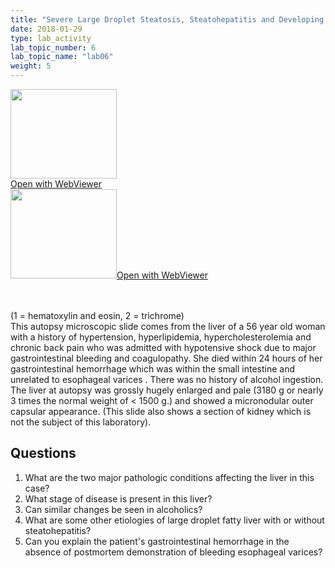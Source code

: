 ```yaml
---
title: "Severe Large Droplet Steatosis, Steatohepatitis and Developing Cirrhosis (Trichrome)"
date: 2018-01-29
type: lab_activity
lab_topic_number: 6
lab_topic_name: "lab06"
weight: 5
---
```

<div class="entrybody">
<div class="thumbnail"><a href="https://pathologylab.ctl.columbia.edu/slides/slideliver_path_05/" target="_blank"><img alt="" src="/assets/images/slide_liverpath05.jpg" width="170" height="143" class="mt-image-left"></a><br><a href="https://pathologylab.ctl.columbia.edu/slides/slideliver_path_05/" target="_blank">Open with WebViewer</a></div><div class="thumbnail"><a href="https://pathologylab.ctl.columbia.edu/slides/slideliver_path_04/" target="_blank"><img alt="" src="/assets/images/slide_liverpath04.jpg" width="170" height="143" class="mt-image-left"></a><a href="https://pathologylab.ctl.columbia.edu/slides/slideliver_path_04/" target="_blank">Open with WebViewer</a></div>

<p><br clear="all"><br>
(1 = hematoxylin and eosin, 2 = trichrome)<br>
This autopsy microscopic slide comes from the liver of a 56 year old woman with a history of hypertension, hyperlipidemia, hypercholesterolemia and chronic back pain who was admitted with hypotensive shock due to major gastrointestinal bleeding and coagulopathy. She died within 24 hours of her gastrointestinal hemorrhage which was within the small intestine and unrelated to esophageal varices . There was no history of alcohol ingestion. The liver at autopsy was grossly hugely enlarged and pale (3180 g or nearly 3 times the normal weight of &lt; 1500 g.) and showed a micronodular outer capsular appearance. (This slide also shows a section of kidney which is not the subject of this laboratory).</p>

<h2>Questions</h2>


<ol>
<li> What are the two major pathologic conditions affecting the liver in this case?</li>
<li> What stage of disease is present in this liver?</li>
<li> Can similar changes be seen in alcoholics?</li>
<li> What are some other etiologies of large droplet fatty liver with or without steatohepatitis?</li>
<li> Can you explain the patient's gastrointestinal hemorrhage in the absence of postmortem demonstration of bleeding esophageal varices?</li>
</ol>


						
</div>
